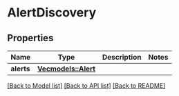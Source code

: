 # AlertDiscovery

## Properties

Name | Type | Description | Notes
------------ | ------------- | ------------- | -------------
**alerts** | [**Vec<models::Alert>**](Alert.md) |  | 

[[Back to Model list]](../README.md#documentation-for-models) [[Back to API list]](../README.md#documentation-for-api-endpoints) [[Back to README]](../README.md)


